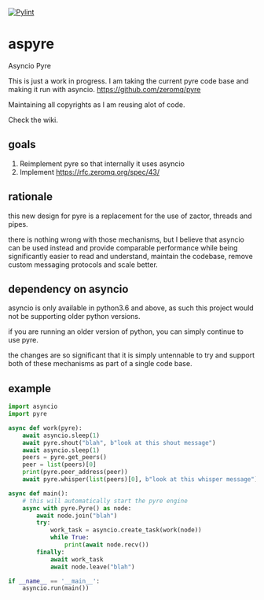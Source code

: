 [![Pylint](https://github.com/smalls12/aspyre/actions/workflows/pylint.yml/badge.svg)](https://github.com/smalls12/aspyre/actions/workflows/pylint.yml)

# aspyre
Asyncio Pyre

This is just a work in progress.
I am taking the current pyre code base and making it run with asyncio.
https://github.com/zeromq/pyre

Maintaining all copyrights as I am reusing alot of code.

Check the wiki.

## goals

1. Reimplement pyre so that internally it uses asyncio
2. Implement https://rfc.zeromq.org/spec/43/

## rationale

this new design for pyre is a replacement for the use of zactor, threads and pipes.

there is nothing wrong with those mechanisms, but I believe that asyncio can be
used instead and provide comparable performance while being significantly easier
to read and understand, maintain the codebase, remove custom messaging protocols and
scale better.

## dependency on asyncio

asyncio is only available in python3.6 and above, as such this project would not
be supporting older python versions.

if you are running an older version of python, you can simply continue to use pyre.

the changes are so significant that it is simply untennable to try and support both
of these mechanisms as part of a single code base.

## example

```python
import asyncio
import pyre

async def work(pyre):
    await asyncio.sleep(1)
    await pyre.shout("blah", b"look at this shout message")
    await asyncio.sleep(1)
    peers = pyre.get_peers()
    peer = list(peers)[0]
    print(pyre.peer_address(peer))
    await pyre.whisper(list(peers)[0], b"look at this whisper message")

async def main():
    # this will automatically start the pyre engine
    async with pyre.Pyre() as node:               
        await node.join("blah")
        try:
            work_task = asyncio.create_task(work(node))
            while True:
                print(await node.recv())
        finally:
            await work_task
            await node.leave("blah")

if __name__ == '__main__':
    asyncio.run(main())
```